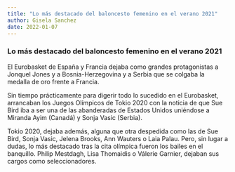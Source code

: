 ```yaml
---
title: "Lo más destacado del baloncesto femenino en el verano 2021"
author: Gisela Sanchez
date: 2022-01-07
---
```


### Lo más destacado del baloncesto femenino en el verano 2021

El Eurobasket de España y Francia dejaba como grandes protagonistas a Jonquel Jones y a Bosnia-Herzegovina y a Serbia que se colgaba la medalla de oro frente a Francia.

Sin tiempo prácticamente para digerir todo lo sucedido en el Eurobasket, arrancaban los Juegos Olímpicos de Tokio 2020 con la noticia de que Sue Bird iba a ser una de las abanderadas de Estados Unidos uniéndose a Miranda Ayim (Canadá) y Sonja Vasic (Serbia).

Tokio 2020, dejaba además, alguna que otra despedida como las de Sue Bird, Sonja Vasic, Jelena Brooks, Ann Wauters o Laia Palau. Pero, sin lugar a dudas, lo más destacado tras la cita olímpica fueron los bailes en el banquillo. Philip Mestdagh, Lisa Thomaidis o Válerie Garnier, dejaban sus cargos como seleccionadores. 
